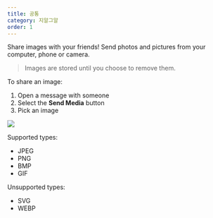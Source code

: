 ```yaml
---
title: 공통
category: 지알그알
order: 1
---
```



Share images with your friends! Send photos and pictures from your computer, phone or camera.

> Images are stored until you choose to remove them.

To share an image:

1. Open a message with someone
2. Select the **Send Media** button
3. Pick an image

![](//placehold.it/800x600)

Supported types:

* JPEG
* PNG
* BMP
* GIF

Unsupported types:

* SVG
* WEBP
